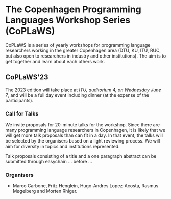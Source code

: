 # The Copenhagen Programming Languages Workshop Series (CoPLaWS)

CoPLaWS is a series of yearly workshops for programming language researchers working in the greater Copenhagen area (DTU, KU, ITU, RUC, but also open to researchers in industry and other institutions). The aim is to get together and learn about each others work. 


## CoPLaWS'23 

The 2023 edition will take place at _ITU, auditorium 4, on Wednesday June 7_, and will be a full day event including dinner (at the expense of the participants). 

### Call for Talks 

We invite proposals for 20-minute talks for the workshop. Since there are many programming language researchers in Copenhagen, it is likely that we will get more talk proposals than can fit in a day. In that event, the talks will be selected by the organisers based on a light reviewing process. We will aim for diversity in topics and institutions represented. 

Talk proposals consisting of a title and a one paragraph abstract can be submitted through easychair:
…
before …  

### Organisers
- Marco Carbone, Fritz Henglein, Hugo-Andres Lopez-Acosta, Rasmus Møgelberg and Morten Rhiger.
